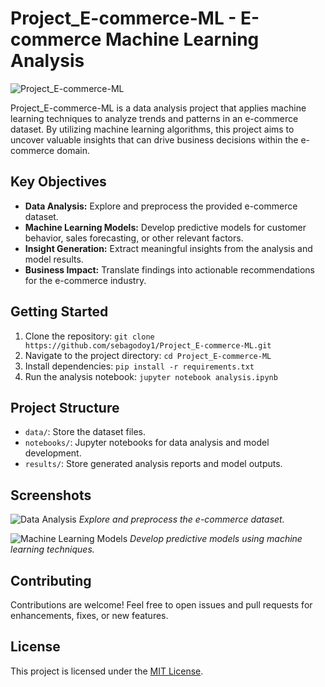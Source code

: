 # Project_E-commerce-ML - E-commerce Machine Learning Analysis

![Project_E-commerce-ML](path/to/your/image.png)

Project_E-commerce-ML is a data analysis project that applies machine learning techniques to analyze trends and patterns in an e-commerce dataset. By utilizing machine learning algorithms, this project aims to uncover valuable insights that can drive business decisions within the e-commerce domain.

## Key Objectives

- **Data Analysis:** Explore and preprocess the provided e-commerce dataset.
- **Machine Learning Models:** Develop predictive models for customer behavior, sales forecasting, or other relevant factors.
- **Insight Generation:** Extract meaningful insights from the analysis and model results.
- **Business Impact:** Translate findings into actionable recommendations for the e-commerce industry.

## Getting Started

1. Clone the repository: `git clone https://github.com/sebagodoy1/Project_E-commerce-ML.git`
2. Navigate to the project directory: `cd Project_E-commerce-ML`
3. Install dependencies: `pip install -r requirements.txt`
4. Run the analysis notebook: `jupyter notebook analysis.ipynb`

## Project Structure

- `data/`: Store the dataset files.
- `notebooks/`: Jupyter notebooks for data analysis and model development.
- `results/`: Store generated analysis reports and model outputs.

## Screenshots

![Data Analysis](screenshots/data_analysis.png)
*Explore and preprocess the e-commerce dataset.*

![Machine Learning Models](screenshots/ml_models.png)
*Develop predictive models using machine learning techniques.*

## Contributing

Contributions are welcome! Feel free to open issues and pull requests for enhancements, fixes, or new features.

## License

This project is licensed under the [MIT License](LICENSE).
